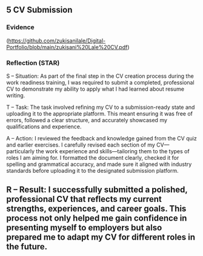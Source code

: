 ## 5️ CV Submission

###  Evidence
(https://github.com/zukisanilale/Digital-Portfolio/blob/main/zukisani%20Lale%20CV.pdf)

###  Reflection (STAR)
S – Situation:
As part of the final step in the CV creation process during the work readiness training, I was required to submit a completed, professional CV to demonstrate my ability to apply what I had learned about resume writing.

T – Task:
The task involved refining my CV to a submission-ready state and uploading it to the appropriate platform. This meant ensuring it was free of errors, followed a clear structure, and accurately showcased my qualifications and experience.

A – Action:
I reviewed the feedback and knowledge gained from the CV quiz and earlier exercises. I carefully revised each section of my CV—particularly the work experience and skills—tailoring them to the types of roles I am aiming for. I formatted the document clearly, checked it for spelling and grammatical accuracy, and made sure it aligned with industry standards before uploading it to the designated submission platform.

R – Result:
I successfully submitted a polished, professional CV that reflects my current strengths, experiences, and career goals. This process not only helped me gain confidence in presenting myself to employers but also prepared me to adapt my CV for different roles in the future.
---
